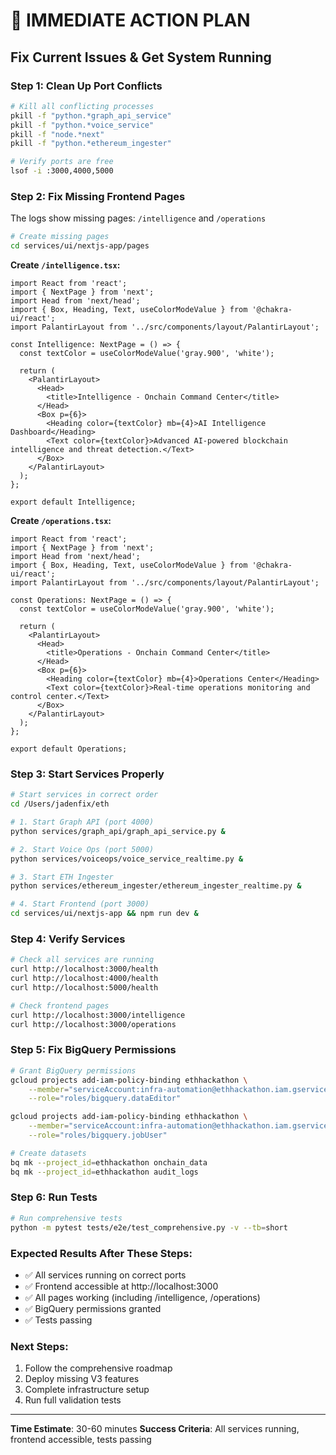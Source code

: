 # 🚨 IMMEDIATE ACTION PLAN
## Fix Current Issues & Get System Running

### **Step 1: Clean Up Port Conflicts**
```bash
# Kill all conflicting processes
pkill -f "python.*graph_api_service"
pkill -f "python.*voice_service" 
pkill -f "node.*next"
pkill -f "python.*ethereum_ingester"

# Verify ports are free
lsof -i :3000,4000,5000
```

### **Step 2: Fix Missing Frontend Pages**
The logs show missing pages: `/intelligence` and `/operations`

```bash
# Create missing pages
cd services/ui/nextjs-app/pages
```

**Create `/intelligence.tsx`:**
```tsx
import React from 'react';
import { NextPage } from 'next';
import Head from 'next/head';
import { Box, Heading, Text, useColorModeValue } from '@chakra-ui/react';
import PalantirLayout from '../src/components/layout/PalantirLayout';

const Intelligence: NextPage = () => {
  const textColor = useColorModeValue('gray.900', 'white');
  
  return (
    <PalantirLayout>
      <Head>
        <title>Intelligence - Onchain Command Center</title>
      </Head>
      <Box p={6}>
        <Heading color={textColor} mb={4}>AI Intelligence Dashboard</Heading>
        <Text color={textColor}>Advanced AI-powered blockchain intelligence and threat detection.</Text>
      </Box>
    </PalantirLayout>
  );
};

export default Intelligence;
```

**Create `/operations.tsx`:**
```tsx
import React from 'react';
import { NextPage } from 'next';
import Head from 'next/head';
import { Box, Heading, Text, useColorModeValue } from '@chakra-ui/react';
import PalantirLayout from '../src/components/layout/PalantirLayout';

const Operations: NextPage = () => {
  const textColor = useColorModeValue('gray.900', 'white');
  
  return (
    <PalantirLayout>
      <Head>
        <title>Operations - Onchain Command Center</title>
      </Head>
      <Box p={6}>
        <Heading color={textColor} mb={4}>Operations Center</Heading>
        <Text color={textColor}>Real-time operations monitoring and control center.</Text>
      </Box>
    </PalantirLayout>
  );
};

export default Operations;
```

### **Step 3: Start Services Properly**
```bash
# Start services in correct order
cd /Users/jadenfix/eth

# 1. Start Graph API (port 4000)
python services/graph_api/graph_api_service.py &

# 2. Start Voice Ops (port 5000) 
python services/voiceops/voice_service_realtime.py &

# 3. Start ETH Ingester
python services/ethereum_ingester/ethereum_ingester_realtime.py &

# 4. Start Frontend (port 3000)
cd services/ui/nextjs-app && npm run dev &
```

### **Step 4: Verify Services**
```bash
# Check all services are running
curl http://localhost:3000/health
curl http://localhost:4000/health  
curl http://localhost:5000/health

# Check frontend pages
curl http://localhost:3000/intelligence
curl http://localhost:3000/operations
```

### **Step 5: Fix BigQuery Permissions**
```bash
# Grant BigQuery permissions
gcloud projects add-iam-policy-binding ethhackathon \
    --member="serviceAccount:infra-automation@ethhackathon.iam.gserviceaccount.com" \
    --role="roles/bigquery.dataEditor"

gcloud projects add-iam-policy-binding ethhackathon \
    --member="serviceAccount:infra-automation@ethhackathon.iam.gserviceaccount.com" \
    --role="roles/bigquery.jobUser"

# Create datasets
bq mk --project_id=ethhackathon onchain_data
bq mk --project_id=ethhackathon audit_logs
```

### **Step 6: Run Tests**
```bash
# Run comprehensive tests
python -m pytest tests/e2e/test_comprehensive.py -v --tb=short
```

### **Expected Results After These Steps:**
- ✅ All services running on correct ports
- ✅ Frontend accessible at http://localhost:3000
- ✅ All pages working (including /intelligence, /operations)
- ✅ BigQuery permissions granted
- ✅ Tests passing

### **Next Steps:**
1. Follow the comprehensive roadmap
2. Deploy missing V3 features
3. Complete infrastructure setup
4. Run full validation tests

---

**Time Estimate**: 30-60 minutes
**Success Criteria**: All services running, frontend accessible, tests passing 